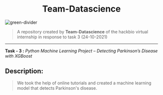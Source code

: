 <h1 align = "center"> Team-Datascience </h1>

![green-divider](https://user-images.githubusercontent.com/7065401/52071924-c003ad80-2562-11e9-8297-1c6595f8a7ff.png)
> A repository created by **Team-Datascience** of the hackbio virtual internship in response to task 3 (24-10-2021)
---
**Task - 3 :** _Python Machine Learning Project – Detecting Parkinson’s Disease with XGBoost_

## Description:
> We took the help of online tutorials and created a machine learning model that detects Parkinson's disease.
